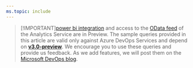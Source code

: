 ```yaml
---
ms.topic: include
---
```


> [!IMPORTANT][power bi integration](/azure/devops/report/powerbi/overview) and access to the [OData feed](/azure/devops/report/extend-analytics/index) of the Analytics Service are in Preview. The sample queries provided in this article are valid only against Azure DevOps Services and depend on [**v3.0-preview**](/azure/devops/report/extend-analytics/odata-api-version). We encourage you to use these queries and provide us feedback. As we add features, we will post them on the [Microsoft DevOps blog](https://devblogs.microsoft.com/devops/tag/reporting/).

